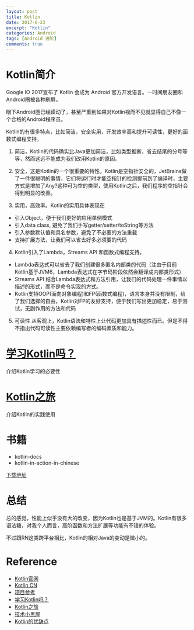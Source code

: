```yaml
---
layout: post
title: Kotlin
date: 2017-6-23
excerpt: "Kotlin"
categories: Android
tags: [Android 进阶]
comments: true
---
```


# Kotlin简介

Google IO 2017宣布了 Kotlin 会成为 Android 官方开发语言。一时间朋友圈和Android圈被各种刷屏。

眼下Android圈已经躁动了，甚至严重到如果对Kotlin视而不见就显得自己不像一个合格的Android程序员。

Kotlin的有很多特点，比如简洁，安全实用，开发效率高和提升可读性，更好的函数式编程支持。

1. 简洁，Kotlin的代码确实比Java更加简洁，比如类型推断，省去结尾的分号等等，然而这远不能成为我们改用Kotlin的原因。

2. 安全，这是Kotlin的一个很重要的特性。Kotlin是空指针安全的，JetBrains做了一件很聪明的事情，它们将运行时才能空指针的检测提前到了编译时，主要方式是增加了Any?这种可为空的类型，使用Kotlin之后，我们程序的空指针会得到明显的改善。

3. 实用，高效率。Kotlin的实用具体表现在

 - 引入Object，便于我们更好的应用单例模式
 - 引入data class, 避免了我们手写getter/setter/toString等方法
 - 引入参数默认值和具名参数，避免了不必要的方法重载
 - 支持扩展方法，让我们可以省去好多必须要的代码

4. Kotlin引入了Lambda，Streams API 和函数式编程支持。

 - Lambda表达式可以省去了我们创建很多匿名内部类的代码（注由于目前Kotlin基于JVM6，Lambda表达式在字节码阶段依然会翻译成内部类形式）
 - Streams API 结合Lambda表达式和方法引用，让我们的代码处理一件事情以描述的形式，而不是命令实现的方式。
 - Kotlin支持OOP(面向对象编程)和FP(函数式编程)，语言本身并没有限制，给了我们选择的自由，Kotlin对FP的友好支持，便于我们写出更加稳定，易于测试，无副作用的方法和代码

5. 可读性 从客观上，Kotlin语法和特性上让代码更加具有描述性而已。但是不得不指出代码可读性主要依赖编写者的编码素质和能力。

# [学习Kotlin吗？](http://mp.weixin.qq.com/s/8vGvKJ10XchRGYVXHBc1kA)

介绍Kotlin学习的必要性

# [Kotlin之旅](http://blog.csdn.net/true100/article/category/6257988)

介绍Kotlin的实践使用

# 书籍

- kotlin-docs
- kotlin-in-action-in-chinese

[下载地址](https://github.com/vivianking6855/vivianking6855.github.io/tree/master/_posts/android/kotlin)

# 总结

总的感觉，性能上似乎没有大的改变，因为Kotlin也是基于JVM的。Kotlin有很多语法糖，对我个人而言，高阶函数和方法扩展等功能有不错的体验。

不过跟RN这类跨平台相比，Kotlin的相对Java的变动是微小的。


# Reference

- [Kotlin官网](https://kotlinlang.org/docs/reference/)
- [Kotlin CN ](https://www.kotlincn.net/) 
- [项目参考](http://www.tuicool.com/articles/myAjYby)
- [学习Kotlin吗？](http://mp.weixin.qq.com/s/8vGvKJ10XchRGYVXHBc1kA)
- [Kotlin之旅](http://blog.csdn.net/true100/article/category/6257988)
- [技术小黑屋](http://droidyue.com/blog/2017/05/21/my-opinion-of-kotlins-becoming-an-official-language-of-android/)
- [Kotlin的优缺点](http://blog.csdn.net/ncuboy045wsq/article/details/74853107)
